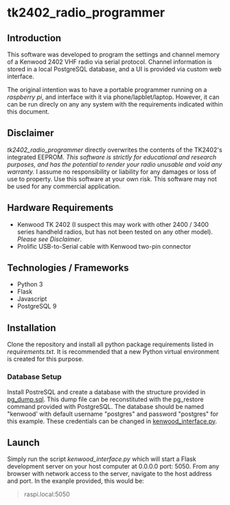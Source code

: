 # tk2402_radio_programmer

## Introduction
This software was developed to program the settings and channel memory of a Kenwood 2402 VHF radio via serial protocol. Channel information is stored in a local PostgreSQL database, and a UI is provided via custom web interface.

The original intention was to have a portable programmer running on a _raspberry pi_, and interface with it via phone/lapblet/laptop. However, it can can be run direcly on any any system with the requirements indicated within this document.

## Disclaimer
*tk2402_radio_programmer* directly overwrites the contents of the TK2402's integrated EEPROM. *This software is strictly for educational and research purposes, and has the potential to render your radio unusable and void any warranty.* I assume no responsibility or liability for any damages or loss of use to property. Use this software at your own risk. This software may not be used for any commercial application. 

## Hardware Requirements
- Kenwood TK 2402 (I suspect this may work with other 2400 / 3400 series handheld radios, but has not been tested on any other model).  _Please see Disclaimer_.
- Prolific USB-to-Serial cable with Kenwood two-pin connector

## Technologies / Frameworks
- Python 3
- Flask
- Javascript
- PostgreSQL 9

## Installation
Clone the repository and install all python package requirements listed in *requirements.txt*.  It is recommended that a new Python virtual environment is created for this purpose.
### Database Setup
Install PostreSQL and create a database with the structure provided in [pg_dump.sql](pg_dump.sql).  This dump file can be reconstituted with the pg_restore command provided with PostgreSQL.
The database should be named "kenwood' with default username "postgres" and password "postgres" for this example.  These credentials can be changed in [kenwood_interface.py](kenwood_interface.py#L14).

## Launch
Simply run the script *kenwood_interface.py* which will start a Flask development server on your host computer at 0.0.0.0 port: 5050.
From any browser with network access to the server, navigate to the host address and port. In the exanple provided, this would be:
> raspi.local:5050



